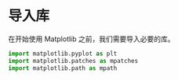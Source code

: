 # 导入库

在开始使用 Matplotlib 之前，我们需要导入必要的库。

```python
import matplotlib.pyplot as plt
import matplotlib.patches as mpatches
import matplotlib.path as mpath
```
